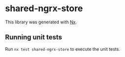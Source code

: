 # shared-ngrx-store

This library was generated with [Nx](https://nx.dev).

## Running unit tests

Run `nx test shared-ngrx-store` to execute the unit tests.
